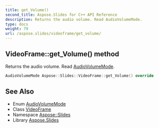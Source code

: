 ```yaml
---
title: get_Volume()
second_title: Aspose.Slides for C++ API Reference
description: Returns the audio volume. Read AudioVolumeMode.
type: docs
weight: 79
url: /aspose.slides/videoframe/get_volume/
---
```

## VideoFrame::get_Volume() method


Returns the audio volume. Read [AudioVolumeMode](../../audiovolumemode/).

```cpp
AudioVolumeMode Aspose::Slides::VideoFrame::get_Volume() override
```

## See Also

* Enum [AudioVolumeMode](../../audiovolumemode/)
* Class [VideoFrame](../)
* Namespace [Aspose::Slides](../../)
* Library [Aspose.Slides](../../../)